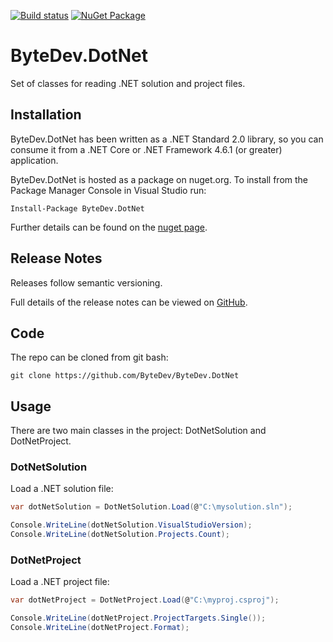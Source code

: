 [![Build status](https://ci.appveyor.com/api/projects/status/github/bytedev/ByteDev.DotNet?branch=master&svg=true)](https://ci.appveyor.com/project/bytedev/ByteDev-DotNet/branch/master)
[![NuGet Package](https://img.shields.io/nuget/v/ByteDev.DotNet.svg)](https://www.nuget.org/packages/ByteDev.DotNet)

# ByteDev.DotNet

Set of classes for reading .NET solution and project files.

## Installation

ByteDev.DotNet has been written as a .NET Standard 2.0 library, so you can consume it from a .NET Core or .NET Framework 4.6.1 (or greater) application.

ByteDev.DotNet is hosted as a package on nuget.org.  To install from the Package Manager Console in Visual Studio run:

`Install-Package ByteDev.DotNet`

Further details can be found on the [nuget page](https://www.nuget.org/packages/ByteDev.DotNet/).

## Release Notes

Releases follow semantic versioning.

Full details of the release notes can be viewed on [GitHub](https://github.com/ByteDev/ByteDev.DotNet/blob/master/docs/RELEASE-NOTES.md).

## Code

The repo can be cloned from git bash:

`git clone https://github.com/ByteDev/ByteDev.DotNet`

## Usage

There are two main classes in the project: DotNetSolution and DotNetProject.

### DotNetSolution

Load a .NET solution file:

```csharp
var dotNetSolution = DotNetSolution.Load(@"C:\mysolution.sln");

Console.WriteLine(dotNetSolution.VisualStudioVersion);
Console.WriteLine(dotNetSolution.Projects.Count);
```

### DotNetProject

Load a .NET project file:

```csharp
var dotNetProject = DotNetProject.Load(@"C:\myproj.csproj");

Console.WriteLine(dotNetProject.ProjectTargets.Single());
Console.WriteLine(dotNetProject.Format);
```